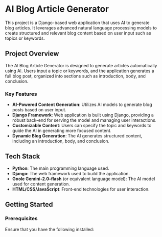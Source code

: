 # AI Blog Article Generator

This project is a Django-based web application that uses AI to generate blog articles. It leverages advanced natural language processing models to create structured and relevant blog content based on user input such as topics or keywords.

## Project Overview

The AI Blog Article Generator is designed to generate articles automatically using AI. Users input a topic or keywords, and the application generates a full blog post, organized into sections such as introduction, body, and conclusion.

### Key Features

- **AI-Powered Content Generation**: Utilizes AI models to generate blog posts based on user input.
- **Django Framework**: Web application is built using Django, providing a robust back-end for serving the model and managing user interactions.
- **Customizable Content**: Users can specify the topic and keywords to guide the AI in generating more focused content.
- **Dynamic Blog Generation**: The AI generates structured content, including an introduction, body, and conclusion.

## Tech Stack

- **Python**: The main programming language used.
- **Django**: The web framework used to build the application.
- **Goole Gemini-2.0-flash** (or equivalent language model): The AI model used for content generation.
- **HTML/CSS/JavaScript**: Front-end technologies for user interaction.

## Getting Started

### Prerequisites

Ensure that you have the following installed:
